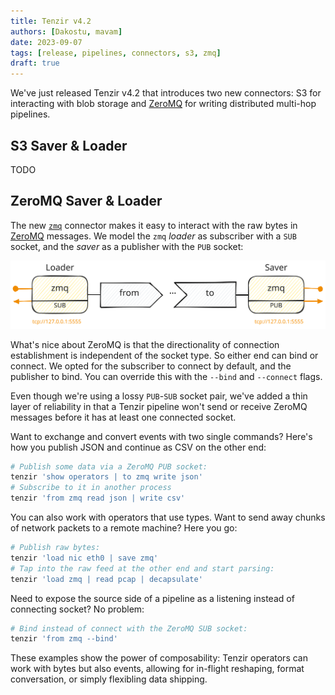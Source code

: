```yaml
---
title: Tenzir v4.2
authors: [Dakostu, mavam]
date: 2023-09-07
tags: [release, pipelines, connectors, s3, zmq]
draft: true
---
```


We've just released Tenzir v4.2 that introduces two new connectors: S3 for
interacting with blob storage and [ZeroMQ][zeromq] for writing distributed
multi-hop pipelines.

[zeromq]: https://zeromq.org/

<!--truncate-->

## S3 Saver & Loader

TODO

## ZeroMQ Saver & Loader

The new [`zmq`](/connectors/zmq) connector makes it easy to interact with the
raw bytes in [ZeroMQ][zeromq] messages. We model the `zmq` *loader* as subscriber with a `SUB` socket, and the *saver* as a publisher with the `PUB` socket:

![ZeroMQ Connector](zeromq-connector.excalidraw.svg)

What's nice about ZeroMQ is that the directionality of connection establishment
is independent of the socket type. So either end can bind or connect. We opted
for the subscriber to connect by default, and the publisher to bind. You can
override this with the `--bind` and `--connect` flags.

Even though we're using a lossy `PUB`-`SUB` socket pair, we've added a thin
layer of reliability in that a Tenzir pipeline won't send or receive ZeroMQ
messages before it has at least one connected socket.

Want to exchange and convert events with two single commands? Here's how you
publish JSON and continue as CSV on the other end:

```bash
# Publish some data via a ZeroMQ PUB socket:
tenzir 'show operators | to zmq write json'
# Subscribe to it in another process
tenzir 'from zmq read json | write csv'
```

You can also work with operators that use types. Want to send away chunks of
network packets to a remote machine? Here you go:

```bash
# Publish raw bytes:
tenzir 'load nic eth0 | save zmq'
# Tap into the raw feed at the other end and start parsing:
tenzir 'load zmq | read pcap | decapsulate'
```

Need to expose the source side of a pipeline as a listening instead of
connecting socket? No problem:

```bash
# Bind instead of connect with the ZeroMQ SUB socket:
tenzir 'from zmq --bind'
```

These examples show the power of composability: Tenzir operators can work with
bytes but also events, allowing for in-flight reshaping, format conversation, or
simply flexibling data shipping.
